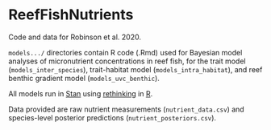 # ReefFishNutrients

Code and data for Robinson et al. 2020.

```models.../``` directories contain R code (.Rmd) used for Bayesian model analyses of micronutrient concentrations in reef fish, for the trait model (```models_inter_species```), trait-habitat model (```models_intra_habitat```), and reef benthic gradient model (```models_uvc_benthic```). 

All models run in [Stan](https://mc-stan.org/) using [rethinking](https://github.com/rmcelreath) in [R](https://cran.r-project.org/).

Data provided are raw nutrient measurements (```nutrient_data.csv```) and species-level posterior predictions (```nutrient_posteriors.csv```).

